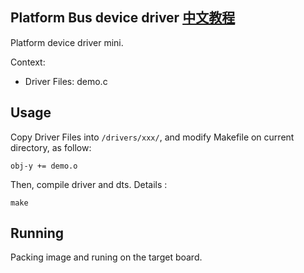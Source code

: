 Platform Bus device driver [中文教程](https://biscuitos.github.io/blog//)
----------------------------------

Platform device driver mini.

Context:

* Driver Files: demo.c

## Usage

Copy Driver Files into `/drivers/xxx/`, and modify Makefile on current 
directory, as follow:

```
obj-y += demo.o
```

Then, compile driver and dts. Details :

```
make
```

## Running

Packing image and runing on the target board.
